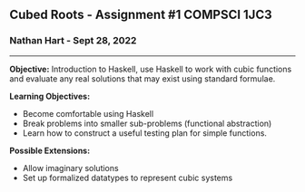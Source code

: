 ## **Cubed Roots** - Assignment #1 COMPSCI 1JC3
### Nathan Hart - Sept 28, 2022
---
**Objective:** Introduction to Haskell, use Haskell to work with cubic functions and evaluate any real solutions that may exist using standard formulae.

**Learning Objectives:**
- Become comfortable using Haskell
- Break problems into smaller sub-problems (functional abstraction)
- Learn how to construct a useful testing plan for simple functions.

**Possible Extensions:**
- Allow imaginary solutions
- Set up formalized datatypes to represent cubic systems
